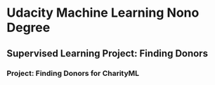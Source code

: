# Udacity Machine Learning Nono Degree
## Supervised Learning Project: Finding Donors
### Project: Finding Donors for CharityML
